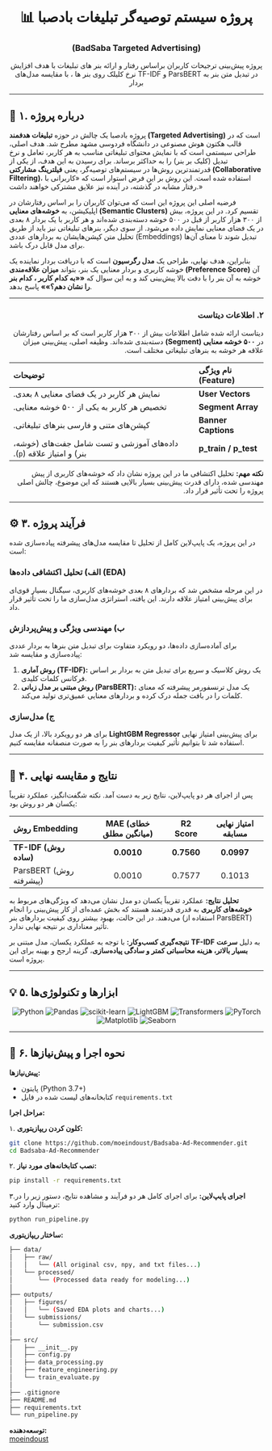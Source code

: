 <div align="center">

# 📊 پروژه سیستم توصیه‌گر تبلیغات بادصبا
### (BadSaba Targeted Advertising)
پروژه پیش‌بینی ترجیحات کاربران براساس رفتار و ارائه بنر های تبلیغات با هدف افزایش نرخ کلیلک روی بنر ها ، با مقایسه مدل‌های TF-IDF و ParsBERT در تبدیل متن بنر به بردار

</div>

---

## 🎯 ۱. درباره پروژه

پروژه بادصبا یک چالش در حوزه **تبلیغات هدفمند (Targeted Advertising)** است که در قالب هکتون هوش مصنوعی در دانشگاه فردوسی مشهد مطرح شد. هدف اصلی، طراحی سیستمی است که با نمایش محتوای تبلیغاتی مناسب به هر کاربر، تعامل و نرخ تبدیل (کلیک بر بنر) را به حداکثر برساند. برای رسیدن به این هدف، از یکی از قدرتمندترین روش‌ها در سیستم‌های توصیه‌گر، یعنی **فیلترینگ مشارکتی (Collaborative Filtering)**، استفاده شده است. این روش بر این فرض استوار است که «کاربرانی با رفتار مشابه در گذشته، در آینده نیز علایق مشترکی خواهند داشت.»

فرضیه اصلی این پروژه این است که می‌توان کاربران را بر اساس رفتارشان در اپلیکیشن، به **خوشه‌های معنایی (Semantic Clusters)** تقسیم کرد. در این پروژه، بیش از ۳۰۰ هزار کاربر از قبل در ۵۰۰ خوشه دسته‌بندی شده‌اند و هر کاربر با یک بردار ۸ بعدی در یک فضای معنایی نمایش داده می‌شود. از سوی دیگر، بنرهای تبلیغاتی نیز باید از طریق تحلیل متن کپشن‌هایشان به بردارهای عددی (Embeddings) تبدیل شوند تا معنای آن‌ها برای مدل قابل درک باشد.

بنابراین، هدف نهایی، طراحی یک **مدل رگرسیون** است که با دریافت بردار نماینده یک خوشه کاربری و بردار معنایی یک بنر، بتواند **میزان علاقه‌مندی (Preference Score)** آن خوشه به آن بنر را با دقت بالا پیش‌بینی کند و به این سوال که **««به کدام کاربر ، کدام بنر را نشان دهم؟»»**
پاسخ بدهد.

---

<div dir="rtl">

### ۲. اطلاعات دیتاست
دیتاست ارائه شده شامل اطلاعات بیش از ۳۰۰ هزار کاربر است که بر اساس رفتارشان در **۵۰۰ خوشه معنایی (Segment)** دسته‌بندی شده‌اند. وظیفه اصلی، پیش‌بینی میزان علاقه هر خوشه به بنرهای تبلیغاتی مختلف است.

| نام ویژگی (Feature) | توضیحات |
| :--- | :--- |
| **User Vectors** | نمایش هر کاربر در یک فضای معنایی ۸ بعدی. |
| **Segment Array** | تخصیص هر کاربر به یکی از ۵۰۰ خوشه معنایی. |
| **Banner Captions** | کپشن‌های متنی و فارسی بنرهای تبلیغاتی. |
| **p_train / p_test** | داده‌های آموزشی و تست شامل جفت‌های (خوشه، بنر) و امتیاز علاقه (`p`). |

**نکته مهم:** تحلیل اکتشافی ما در این پروژه نشان داد که خوشه‌های کاربری از پیش مهندسی شده، دارای قدرت پیش‌بینی بسیار بالایی هستند که این موضوع، چالش اصلی پروژه را تحت تأثیر قرار داد.

</div>

---

## ⚙️ ۳. فرآیند پروژه
در این پروژه، یک پایپ‌لاین کامل از تحلیل تا مقایسه مدل‌های پیشرفته پیاده‌سازی شده است:

### الف) تحلیل اکتشافی داده‌ها (EDA)
در این مرحله مشخص شد که بردارهای ۸ بعدی خوشه‌های کاربری، سیگنال بسیار قوی‌ای برای پیش‌بینی امتیاز علاقه دارند. این یافته، استراتژی مدل‌سازی ما را تحت تأثیر قرار داد.

### ب) مهندسی ویژگی و پیش‌پردازش
برای آماده‌سازی داده‌ها، دو رویکرد متفاوت برای تبدیل متن بنرها به بردار عددی پیاده‌سازی و مقایسه شد:
1.  **روش آماری (TF-IDF):** یک روش کلاسیک و سریع برای تبدیل متن به بردار بر اساس فرکانس کلمات کلیدی.
2.  **روش مبتنی بر مدل زبانی (ParsBERT):** یک مدل ترنسفورمر پیشرفته که معنای کلمات را در بافت جمله درک کرده و بردارهای معنایی عمیق‌تری تولید می‌کند.

### ج) مدل‌سازی
برای هر دو رویکرد بالا، از یک مدل **LightGBM Regressor** برای پیش‌بینی امتیاز نهایی استفاده شد تا بتوانیم تأثیر کیفیت بردارهای بنر را به صورت منصفانه مقایسه کنیم.

---

## 🚀 ۴. نتایج و مقایسه نهایی
پس از اجرای هر دو پایپ‌لاین، نتایج زیر به دست آمد. نکته شگفت‌انگیز، عملکرد تقریباً یکسان هر دو روش بود:

| روش Embedding | MAE (خطای میانگین مطلق) | R2 Score | امتیاز نهایی مسابقه |
| :--- | :---: | :---: | :---: |
| **TF-IDF (روش ساده)** | **0.0010** | **0.7560** | **0.0997** |
| ParsBERT (روش پیشرفته) | 0.0010 | 0.7577 | 0.1013 |

**تحلیل نتایج:** عملکرد تقریباً یکسان دو مدل نشان می‌دهد که ویژگی‌های مربوط به **خوشه‌های کاربری** به قدری قدرتمند هستند که بخش عمده‌ای از کار پیش‌بینی را انجام می‌دهند. در این حالت، بهبود بیشتر روی کیفیت بردارهای بنر (استفاده از ParsBERT) تأثیر معناداری بر نتیجه نهایی ندارد.

**نتیجه‌گیری کسب‌وکار:** با توجه به عملکرد یکسان، مدل مبتنی بر **TF-IDF** به دلیل **سرعت بسیار بالاتر، هزینه محاسباتی کمتر و سادگی پیاده‌سازی**، گزینه ارجح و بهینه برای این پروژه است.

---

## 💡 ۵. ابزارها و تکنولوژی‌ها

<div align="center">
  <img alt="Python" src="https://img.shields.io/badge/Python-3776AB?style=for-the-badge&logo=python&logoColor=white"/>
  <img alt="Pandas" src="https://img.shields.io/badge/Pandas-150458?style=for-the-badge&logo=pandas&logoColor=white"/>
  <img alt="scikit-learn" src="https://img.shields.io/badge/scikit--learn-F7931E?style=for-the-badge&logo=scikit-learn&logoColor=white"/>
  <img alt="LightGBM" src="https://img.shields.io/badge/LightGBM-992F64?style=for-the-badge&logo=lightgbm&logoColor=white"/>
  <img alt="Transformers" src="https://img.shields.io/badge/Transformers-4051B5?style=for-the-badge&logo=huggingface&logoColor=white"/>
  <img alt="PyTorch" src="https://img.shields.io/badge/PyTorch-EE4C2C?style=for-the-badge&logo=pytorch&logoColor=white"/>
  <img alt="Matplotlib" src="https://img.shields.io/badge/Matplotlib-11557C?style=for-the-badge&logo=matplotlib&logoColor=white"/>
  <img alt="Seaborn" src="https://img.shields.io/badge/Seaborn-5A7BA7?style=for-the-badge&logo=seaborn&logoColor=white"/>
</div>

---

## 🚀 ۶. نحوه اجرا و پیش‌نیازها

**پیش‌نیازها:**
- پایتون (Python 3.7+)
- کتابخانه‌های لیست شده در فایل `requirements.txt`

**مراحل اجرا:**

۱. **کلون کردن ریپازیتوری:**
```bash
git clone https://github.com/moeindoust/Badsaba-Ad-Recommender.git
cd Badsaba-Ad-Recommender
```

۲. **نصب کتابخانه‌های مورد نیاز:**
```bash
pip install -r requirements.txt
```

۳.**اجرای پایپ‌لاین:**
برای اجرای کامل هر دو فرآیند و مشاهده نتایج، دستور زیر را در ترمینال وارد کنید:
```bash
python run_pipeline.py
```


**ساختار ریپازیتوری:**
```bash
├── data/
│   ├── raw/
│   │   └── (All original csv, npy, and txt files...)
│   └── processed/
│       └── (Processed data ready for modeling...)
│
├── outputs/
│   ├── figures/
│   │   └── (Saved EDA plots and charts...)
│   └── submissions/
│       └── submission.csv
│
├── src/
│   ├── __init__.py
│   ├── config.py
│   ├── data_processing.py
│   ├── feature_engineering.py
│   └── train_evaluate.py
│
├── .gitignore
├── README.md
├── requirements.txt
└── run_pipeline.py
```

**توسعه‌دهنده:**  
[moeindoust](https://github.com/moeindoust)
